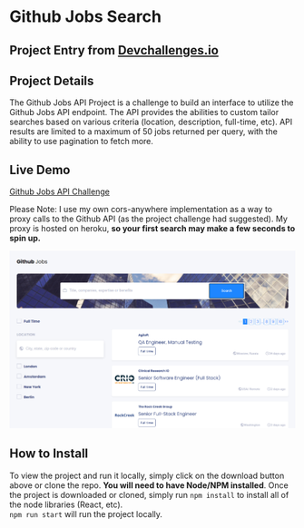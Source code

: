 <div style="{background-color: #333; color: #EEE; height: 100%;}">
<h1>Github Jobs Search</h1>
<h2>Project Entry from <a href="https://devchallenges.io/challenges/TtUjDt19eIHxNQ4n5jps">Devchallenges.io</a></h2>

<h2>Project Details</h2>
<p>The Github Jobs API Project is a challenge to build an interface to utilize the Github Jobs API endpoint. The API provides the abilities to custom tailor searches based on various criteria (location, description, full-time, etc). API results are limited to a maximum of 50 jobs returned per query, with the ability to use pagination to fetch more.</p>
<h2>Live Demo</h2>
<a href="https://joblistingsreact.netlify.app/" target="_blank">Github Jobs API Challenge</a><br>
<p>Please Note: I use my own cors-anywhere implementation as a way to proxy calls to the Github API (as the project challenge had suggested). My proxy is hosted on heroku, <strong>so your first search may make a few seconds to spin up.</strong></p>

<p style="{text-align:center;}">
<img src="projectImages/desktop_search.PNG" />
</p>

<h2>How to Install</h2>
<p>To view the project and run it locally, simply click on the download button above or clone the repo. <strong>You will need to have Node/NPM installed</strong>. Once the project is downloaded or cloned, simply run <code>npm install</code> to install all of the node libraries (React, etc). <br>
<code>npm run start</code> will run the project locally.</p>
</div>
